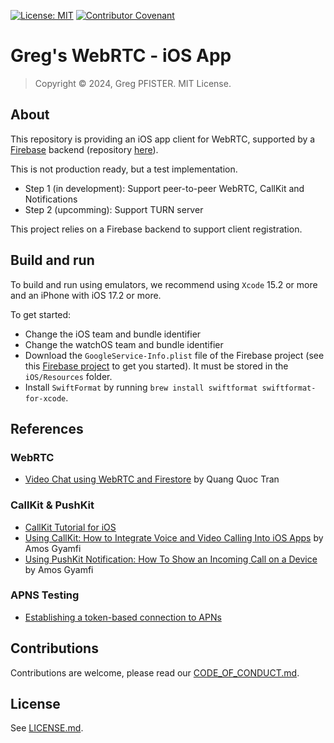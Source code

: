 [![License: MIT](https://img.shields.io/badge/License-MIT-yellow.svg)](LICENSE.md)
[![Contributor Covenant](https://img.shields.io/badge/Contributor%20Covenant-2.1-4baaaa.svg)](CODE_OF_CONDUCT.md)

# Greg's WebRTC - iOS App

> Copyright © 2024, Greg PFISTER. MIT License.

## About

This repository is providing an iOS app client for WebRTC, supported by a
[Firebase](https://firebase.google.com) backend (repository 
[here](https://github.com/gp-webrtc/firebase)).

This is not production ready, but a test implementation.

- Step 1 (in development): Support peer-to-peer WebRTC, CallKit and Notifications
- Step 2 (upcomming): Support TURN server

This project relies on a Firebase backend to support client registration.

## Build and run

To build and run using emulators, we recommend using `Xcode` 15.2 or more and an 
iPhone with iOS 17.2 or more.

To get started:

- Change the iOS team and bundle identifier
- Change the watchOS team and bundle identifier
- Download the `GoogleService-Info.plist` file of the Firebase project
  (see this [Firebase project](https://github.com/gp-webrtc/firebase) to get you 
  started). It must be stored in the `iOS/Resources` folder.
- Install `SwiftFormat` by running `brew install swiftformat swiftformat-for-xcode`.

## References

### WebRTC

- [Video Chat using WebRTC and Firestore](https://medium.com/@quangtqag/video-chat-using-webrtc-and-firestore-a925de6f89f4)
  by Quang Quoc Tran 

### CallKit & PushKit

- [CallKit Tutorial for iOS](https://www.kodeco.com/1276414-callkit-tutorial-for-ios#toc-anchor-005)
- [Using CallKit: How to Integrate Voice and Video Calling Into iOS Apps](https://getstream.io/blog/integrate-callkit-ios/)
  by Amos Gyamfi
- [Using PushKit Notification: How To Show an Incoming Call on a Device](https://getstream.io/blog/pushkit-for-calls/)
  by Amos Gyamfi
  
### APNS Testing

- [Establishing a token-based connection to APNs](https://developer.apple.com/documentation/usernotifications/establishing-a-token-based-connection-to-apns)

## Contributions

Contributions are welcome, please read our 
[CODE_OF_CONDUCT.md](./CODE_OF_CONDUCT.md).

## License

See [LICENSE.md](LICENSE.md).
